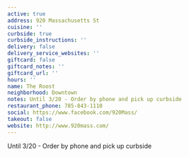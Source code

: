 ```yaml
---
active: true
address: 920 Massachusetts St
cuisine: ''
curbside: true
curbside_instructions: ''
delivery: false
delivery_service_websites: ''
giftcard: false
giftcard_notes: ''
giftcard_url: ''
hours: ''
name: The Roost
neighborhood: Downtown
notes: Until 3/20 - Order by phone and pick up curbside
restaurant_phone: 785-843-1110
social: https://www.facebook.com/920Mass/
takeout: false
website: http://www.920mass.com/
---
```


Until 3/20 - Order by phone and pick up curbside